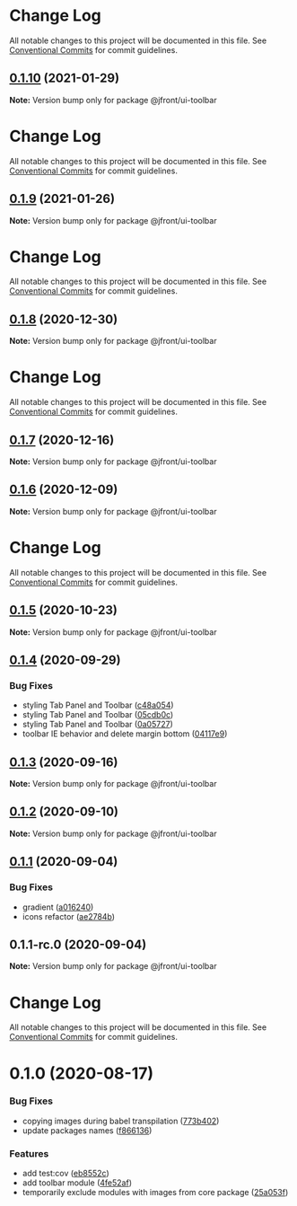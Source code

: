 # Change Log

All notable changes to this project will be documented in this file.
See [Conventional Commits](https://conventionalcommits.org) for commit guidelines.

## [0.1.10](https://github.com/Jepria/jfront-ui/compare/@jfront/ui-toolbar@0.1.9...@jfront/ui-toolbar@0.1.10) (2021-01-29)

**Note:** Version bump only for package @jfront/ui-toolbar





# Change Log

All notable changes to this project will be documented in this file. See
[Conventional Commits](https://conventionalcommits.org) for commit guidelines.

## [0.1.9](https://github.com/Jepria/jfront-ui/compare/@jfront/ui-toolbar@0.1.8...@jfront/ui-toolbar@0.1.9) (2021-01-26)

**Note:** Version bump only for package @jfront/ui-toolbar

# Change Log

All notable changes to this project will be documented in this file. See
[Conventional Commits](https://conventionalcommits.org) for commit guidelines.

## [0.1.8](https://github.com/Jepria/jfront-ui/compare/@jfront/ui-toolbar@0.1.7...@jfront/ui-toolbar@0.1.8) (2020-12-30)

**Note:** Version bump only for package @jfront/ui-toolbar

# Change Log

All notable changes to this project will be documented in this file. See
[Conventional Commits](https://conventionalcommits.org) for commit guidelines.

## [0.1.7](https://github.com/Jepria/jfront-ui/compare/@jfront/ui-toolbar@0.1.6...@jfront/ui-toolbar@0.1.7) (2020-12-16)

**Note:** Version bump only for package @jfront/ui-toolbar

## [0.1.6](https://github.com/Jepria/jfront-ui/compare/@jfront/ui-toolbar@0.1.5...@jfront/ui-toolbar@0.1.6) (2020-12-09)

**Note:** Version bump only for package @jfront/ui-toolbar

# Change Log

All notable changes to this project will be documented in this file. See
[Conventional Commits](https://conventionalcommits.org) for commit guidelines.

## [0.1.5](https://github.com/Jepria/jfront-ui/compare/@jfront/ui-toolbar@0.1.4...@jfront/ui-toolbar@0.1.5) (2020-10-23)

**Note:** Version bump only for package @jfront/ui-toolbar

## [0.1.4](https://github.com/Jepria/jfront-ui/compare/@jfront/ui-toolbar@0.1.3...@jfront/ui-toolbar@0.1.4) (2020-09-29)

### Bug Fixes

- styling Tab Panel and Toolbar
  ([c48a054](https://github.com/Jepria/jfront-ui/commit/c48a05462ceb1e45b3ea7190970a8b953593d1eb))
- styling Tab Panel and Toolbar
  ([05cdb0c](https://github.com/Jepria/jfront-ui/commit/05cdb0c975ac3b0de3f33f83cdd385d2e1fa6db3))
- styling Tab Panel and Toolbar
  ([0a05727](https://github.com/Jepria/jfront-ui/commit/0a057278208377f7a4ce56960312982572f54697))
- toolbar IE behavior and delete margin bottom
  ([04117e9](https://github.com/Jepria/jfront-ui/commit/04117e907549c01a7e9bf6a3c93534317e91a7ba))

## [0.1.3](https://github.com/Jepria/jfront-ui/compare/@jfront/ui-toolbar@0.1.2...@jfront/ui-toolbar@0.1.3) (2020-09-16)

**Note:** Version bump only for package @jfront/ui-toolbar

## [0.1.2](https://github.com/Jepria/jfront-ui/compare/@jfront/ui-toolbar@0.1.1...@jfront/ui-toolbar@0.1.2) (2020-09-10)

**Note:** Version bump only for package @jfront/ui-toolbar

## [0.1.1](https://github.com/Jepria/jfront-ui/compare/@jfront/ui-toolbar@0.1.0...@jfront/ui-toolbar@0.1.1) (2020-09-04)

### Bug Fixes

- gradient
  ([a016240](https://github.com/Jepria/jfront-ui/commit/a0162405fd2c3b9073816ac7d971df2250e1ff85))
- icons refactor
  ([ae2784b](https://github.com/Jepria/jfront-ui/commit/ae2784be68bbba3c6bafc2775a4a5a50c059c92e))

## 0.1.1-rc.0 (2020-09-04)

**Note:** Version bump only for package @jfront/ui-toolbar

# Change Log

All notable changes to this project will be documented in this file. See
[Conventional Commits](https://conventionalcommits.org) for commit guidelines.

# 0.1.0 (2020-08-17)

### Bug Fixes

- copying images during babel transpilation
  ([773b402](https://github.com/Jepria/jfront-components/commit/773b4022c35d4aadf8ae2897b39ddb4107a810b1))
- update packages names
  ([f866136](https://github.com/Jepria/jfront-components/commit/f866136a1ac3388a010816fe9cfffa75c91818b7))

### Features

- add test:cov
  ([eb8552c](https://github.com/Jepria/jfront-components/commit/eb8552cda1ad5056ae62d665b31cf8ff6f0b760f))
- add toolbar module
  ([4fe52af](https://github.com/Jepria/jfront-components/commit/4fe52afabe19494e6af464a68bd9f77a704f8b0e))
- temporarily exclude modules with images from core package
  ([25a053f](https://github.com/Jepria/jfront-components/commit/25a053f226143036336d1cce735c6845dcd0143b))
